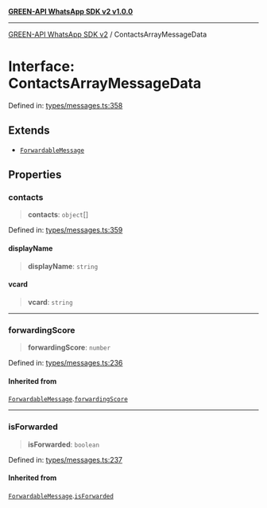[**GREEN-API WhatsApp SDK v2 v1.0.0**](../README.md)

***

[GREEN-API WhatsApp SDK v2](../globals.md) / ContactsArrayMessageData

# Interface: ContactsArrayMessageData

Defined in: [types/messages.ts:358](https://github.com/green-api/whatsapp-api-client-js-v2/blob/6c31521abaa4e85365f3538298181cae99417bce/src/types/messages.ts#L358)

## Extends

- [`ForwardableMessage`](ForwardableMessage.md)

## Properties

### contacts

> **contacts**: `object`[]

Defined in: [types/messages.ts:359](https://github.com/green-api/whatsapp-api-client-js-v2/blob/6c31521abaa4e85365f3538298181cae99417bce/src/types/messages.ts#L359)

#### displayName

> **displayName**: `string`

#### vcard

> **vcard**: `string`

***

### forwardingScore

> **forwardingScore**: `number`

Defined in: [types/messages.ts:236](https://github.com/green-api/whatsapp-api-client-js-v2/blob/6c31521abaa4e85365f3538298181cae99417bce/src/types/messages.ts#L236)

#### Inherited from

[`ForwardableMessage`](ForwardableMessage.md).[`forwardingScore`](ForwardableMessage.md#forwardingscore)

***

### isForwarded

> **isForwarded**: `boolean`

Defined in: [types/messages.ts:237](https://github.com/green-api/whatsapp-api-client-js-v2/blob/6c31521abaa4e85365f3538298181cae99417bce/src/types/messages.ts#L237)

#### Inherited from

[`ForwardableMessage`](ForwardableMessage.md).[`isForwarded`](ForwardableMessage.md#isforwarded)
